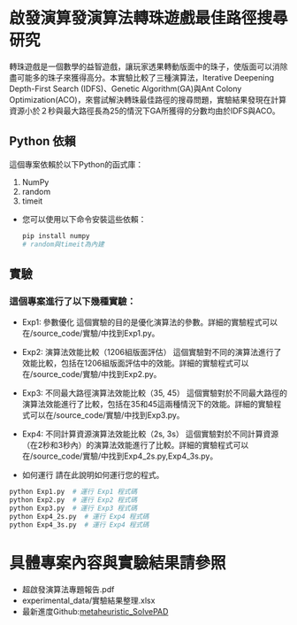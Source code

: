 # 啟發演算發演算法轉珠遊戲最佳路徑搜尋研究
轉珠遊戲是一個數學的益智遊戲，讓玩家透果轉動版面中的珠子，使版面可以消除盡可能多的珠子來獲得高分。本實驗比較了三種演算法，Iterative Deepening Depth-First Search (IDFS)、Genetic Algorithm(GA)與Ant Colony Optimization(ACO)，來嘗試解決轉珠最佳路徑的搜尋問題，實驗結果發現在計算資源小於２秒與最大路徑長為25的情況下GA所獲得的分數均由於IDFS與ACO。


## Python 依賴
這個專案依賴於以下Python的函式庫：
1. NumPy
2. random
3. timeit
* 您可以使用以下命令安裝這些依賴：
    ```bash 
    pip install numpy
    # random與timeit為內建
    ```
## 實驗
### 這個專案進行了以下幾種實驗：

* Exp1: 參數優化
這個實驗的目的是優化演算法的參數。詳細的實驗程式可以在/source_code/實驗/中找到Exp1.py。

* Exp2: 演算法效能比較（1206組版面評估）
這個實驗對不同的演算法進行了效能比較，包括在1206組版面評估中的效能。詳細的實驗程式可以在/source_code/實驗/中找到Exp2.py。

* Exp3: 不同最大路徑演算法效能比較（35, 45）
這個實驗對於不同最大路徑的演算法效能進行了比較，包括在35和45這兩種情況下的效能。詳細的實驗程式可以在/source_code/實驗/中找到Exp3.py。

* Exp4: 不同計算資源演算法效能比較（2s, 3s）
這個實驗對於不同計算資源（在2秒和3秒內）的演算法效能進行了比較。詳細的實驗程式可以在/source_code/實驗/中找到Exp4_2s.py,Exp4_3s.py。

* 如何運行
請在此說明如何運行您的程式。
``` python = 1
python Exp1.py  # 運行 Exp1 程式碼
python Exp2.py  # 運行 Exp2 程式碼
python Exp3.py  # 運行 Exp3 程式碼
python Exp4_2s.py  # 運行 Exp4 程式碼
python Exp4_3s.py  # 運行 Exp4 程式碼
```

# 具體專案內容與實驗結果請參照 
* 超啟發演算法專題報告.pdf
* experimental_data/實驗結果整理.xlsx
* 最新進度Github:[metaheuristic_SolvePAD](https://github.com/YongRui-Yang/metaheuristic_SolvePAD)